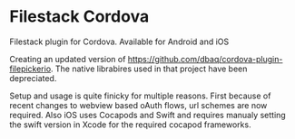 # Filestack Cordova
Filestack plugin for Cordova. Available for Android and iOS

Creating an updated version of https://github.com/dbaq/cordova-plugin-filepickerio. 
The native librabires used in that project have been depreciated.

Setup and usage is quite finicky for multiple reasons. First because of recent changes to webview based oAuth flows, url schemes are now required. Also iOS uses Cocapods and Swift and requires manualy setting the swift version in Xcode for the required cocapod frameworks. 
